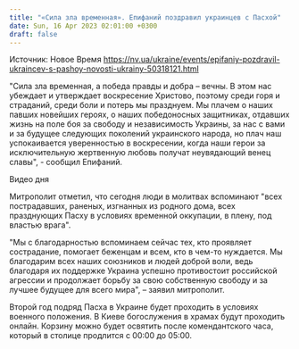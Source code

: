 ```yaml
---
title: "«Сила зла временная». Епифаний поздравил украинцев с Пасхой"
date: Sun, 16 Apr 2023 02:01:00 +0300
draft: false
---
```

Источник: Новое Время https://nv.ua/ukraine/events/epifaniy-pozdravil-ukraincev-s-pashoy-novosti-ukrainy-50318121.html


"Сила зла временная, а победа правды и добра – вечны. В этом нас убеждает и утверждает воскресение Христово, поэтому среди горя и страданий, среди боли и потерь мы празднуем. Мы плачем о наших павших новейших героях, о наших победоносных защитниках, отдавших жизнь на поле боя за свободу и независимость Украины, за нас с вами и за будущее следующих поколений украинского народа, но плач наш успокаивается уверенностью в воскресении, когда наши герои за исключительную жертвенную любовь получат неувядающий венец славы", - сообщил Епифаний.

  Видео дня   

Митрополит отметил, что сегодня люди в молитвах вспоминают "всех пострадавших, раненых, изгнанных из родного дома, всех празднующих Пасху в условиях временной оккупации, в плену, под властью врага".

"Мы с благодарностью вспоминаем сейчас тех, кто проявляет сострадание, помогает беженцам и всем, кто в чем-то нуждается. Мы благодарим всех наших союзников и людей доброй воли, ведь благодаря их поддержке Украина успешно противостоит российской агрессии и продолжает борьбу за свою собственную свободу и за лучшее будущее для всего мира", – заявил митрополит.

Второй год подряд Пасха в Украине будет проходить в условиях военного положения. В Киеве богослужения в храмах будут проходить онлайн. Корзину можно будет освятить после комендантского часа, который в столице продлится с 00:00 до 05:00.
